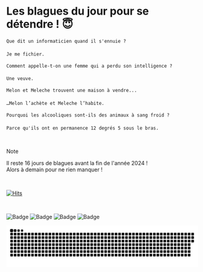
<h1>Les blagues du jour pour se détendre ! 😇</h1>

```diff
Que dit un informaticien quand il s'ennuie ?

Je me fichier.
```

```diff
Comment appelle-t-on une femme qui a perdu son intelligence ?

Une veuve.
```

```diff
Melon et Meleche trouvent une maison à vendre...

…Melon l’achète et Meleche l’habite.
```

```diff
Pourquoi les alcooliques sont-ils des animaux à sang froid ?

Parce qu'ils ont en permanence 12 degrés 5 sous le bras.
```

<br/>

> [!NOTE]
> Il reste 16 jours de blagues avant la fin de l'année 2024 ! <br/>
> Alors à demain pour ne rien manquer !

<br/>


[![Hits](https://hits.seeyoufarm.com/api/count/incr/badge.svg?url=https%3A%2F%2Fgithub.com%2FClems02%2Fhit-counter&count_bg=%23003E80&title_bg=%235C9FE1&icon=powershell.svg&icon_color=%23FFFFFF&title=Visite&edge_flat=false)](https://hits.seeyoufarm.com)


<br/>


![Badge](https://img.shields.io/badge/Last%20updated%20on-white?style=for-the-badge&logo=clockify)   ![Badge](https://img.shields.io/badge/16/12-white?style=for-the-badge) ![Badge](https://img.shields.io/badge/at-white?style=for-the-badge) ![Badge](https://img.shields.io/badge/03:24-white?style=for-the-badge)


<p align="center">
 <img width="1000" src="assets/github-snake.svg" alt="snake"/>
</p>

